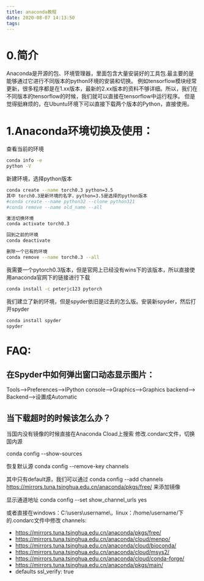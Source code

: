 ```yaml
---
title: anaconda教程
date: 2020-08-07 14:13:50
tags:
---
```

# 0.简介
Anaconda是开源的包、环境管理器，里面包含大量安装好的工具包.最主要的是能够通过它进行不同版本的python环境的安装和切换。
例如tensorflow模块经常更新，很多程序都是在1.xx版本，最新的2.xx版本的资料不够详细。所以，我们在不同版本的tensorflow的时候，我们就可以直接在tensorflow中运行程序。
但是觉得挺麻烦的，在Ubuntu环境下可以直接下载两个版本的Python，直接使用。
# 1.Anaconda环境切换及使用：

查看当前的环境
```bash
conda info -e
python -V
```

新建环境，选择python版本
```bash
conda create --name torch0.3 python=3.5
其中 torch0.3是新环境的名字，python=3.5是选择的python版本
#conda create --name python32 --clone python321
#conda remove --name old_name --all 

激活切换环境
conda activate torch0.3

回到之前的环境
conda deactivate

删除一个已有的环境
conda remove --name torch0.3 --all
```

我需要一个pytorch0.3版本，但是官网上已经没有wins下的该版本，所以直接使用anaconda官网下的链接进行下载
```bash
conda install -c peterjc123 pytorch
```

我们建立了新的环境，但是spyder依旧是过去的怎么版。安装新spyder，然后打开spyder
```bash
conda install spyder
spyder
```

# FAQ:
## 在Spyder中如何弹出窗口动态显示图片：
Tools–>Preferences–>IPython console–>Graphics–>Graphics backend–> Backend–>设置成Automatic

## 当下载超时的时候该怎么办？
当国内没有镜像的时候直接在Anaconda Cload上搜索
修改.condarc文件，切换国内源

conda config --show-sources

恢复默认源
conda config --remove-key channels

其中只有default源，我们可以通过
conda config --add channels https://mirrors.tuna.tsinghua.edu.cn/anaconda/pkgs/free/
来添加镜像

显示通道地址
conda config --set show_channel_urls yes

或者直接在windows：C:\users\username\，linux：/home/username/下的.condarc文件中修改
channels:
  - https://mirrors.tuna.tsinghua.edu.cn/anaconda/pkgs/free/
  - https://mirrors.tuna.tsinghua.edu.cn/anaconda/cloud/menpo/
  - https://mirrors.tuna.tsinghua.edu.cn/anaconda/cloud/bioconda/
  - https://mirrors.tuna.tsinghua.edu.cn/anaconda/cloud/msys2/
  - https://mirrors.tuna.tsinghua.edu.cn/anaconda/cloud/conda-forge/
  - https://mirrors.tuna.tsinghua.edu.cn/anaconda/pkgs/main/
  - defaults
ssl_verify: true


